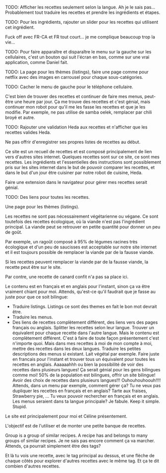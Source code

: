 
TODO: Afficher les recettes seulement selon la langue. Ah je le sais pas... Probablement tout traduire les recettes et prendre les ingrédients et étapes.

TODO: Pour les ingrédients, rajouter un slider pour les recettes qui utilisent cet ingrédient.

Fuck off avec FR-CA et FR tout court... je me complique beaucoup trop la vie...

TODO: Pour faire apparaître et disparaître le menu sur la gauche sur les cellulaires, c'est un bouton qui suit l'écran en bas, comme sur une vrai application, comme Daniel fait.

TODO: La page pour les thèmes (listings), faire une page comme pour netflix avec des images en carrousel pour chaque sous-catégories.

TODO: Cacher le menu de gauche pour le téléphone cellulaire.

C'est bien de trouver des recettes et continuer de faire mes menus, peut-être une heure par jour. Ça me trouve des recettes et c'est génial, mais continuer mon robot pour qu'il me les fasse les recettes et que je les modifie. Par exemple, ne pas utilise de samba oelek, remplacer par chili broyé et autre.

TODO: Rajouter une validation Heda aux recettes et n'afficher que les recettes valides Heda.

Ne pas offrir d'enregistrer ses propres listes de recettes au début.

Ce site est un recueil de recettes et est composé principalement de lien vers d'autres sites internet.
Quelques recettes sont sur ce site, ce sont mes recettes.
Les ingrédients et l'essentielles des instructions sont possiblement pris sur les sites internet dans le but de pouvoir comparer les recettes, et dans le but d'un jour être cuisiner par notre robot de cuisine, Heda.

Faire une extension dans le navigateur pour gérer mes recettes serait génial.

TODO: Des liens pour toutes les recettes.

Une page pour les thèmes (listings).

Les recettes ne sont pas nécessairement végétarienne ou végane. Ce sont toutefois des recettes écologique, où la viande n'est pas l'ingrédient principal. La viande peut se retrouver en petite quantité pour donner un peu de goût.

Par exemple, un ragoût composé à 95% de légumes racines très écologique et d'un peu de saucisses est acceptable sur notre site internet et il est toujours possible de remplacer la viande par de la fausse viande.

Si les recettes peuvent remplacer la viande par de la fausse viande, la recette peut être sur le site.

Par contre, une recette de canard confit n'a pas sa place ici.

Le contenu est en français et en anglais pour l'instant, sinon ça va être vraiment chiant pour moi.
Attends, qu'est-ce qu'il faudrait que je fasse au juste pour que ce soit bilingue:
- Traduire listings. Listings ce sont des themes en fait le bon mot devrait être.
- Traduire les menus.
- Des liens de recettes complètement différent, des liens vers des pages français ou anglais. Splitter les recettes selon leur langue. Trouver un équivalent pour chaque recette dans l'autre langue. Mais le contenu est complètement différent. C'est à faire de toute façon présentement c'est n'importe quoi. Mais dans mes recettes à moi de mon compte à moi, mettre des recettes dans les deux langues.
Traduire les petites descriptions des menus si existant. Lait végétal par exemple.
Faire juste en francais pour l'instant et trouver tous un équivalent pour toutes les recettes en anglais.
Aaaaaahhh ou bien la possibilité de voir des recettes dans plusieurs langues! Ça serait génial pour les gens bilingues comme moi! 50% de la population est bilingues, offrir un site bilingue! Avoir des choix de recettes dans plusieurs langues!!! Ouhouhouhoouh!!!!
Attends, dans un menu par exemple, comment gérer ça? Tu ne veux pas dupliquer les recettes en français et en anglais? Tarte aux fraises, Strawberry pie, ...
Tu veux pouvoir rechercher en français et en anglais. Les menus seraient dans ta langue principale?
Je fabule. Keep it simple. Stupid.

Le site est principalement pour moi et Céline présentement.

L'objectif est de l'utiliser et de monter une petite banque de recettes.

Group is a group of similar recipes. A recipe has and belongs to many groups of similar recipes.
Je ne sais pas encore comment ça va marcher.
Attends, ça pourrait simplement être des tags?

Et là tu vois une recette, avec le tag principal au dessus, et une flèche de chaque côtés pour explorer d'autres recettes avec le même tag. Et ça te dit combien d'autres recettes.
